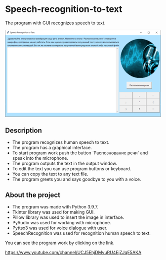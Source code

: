 # Speech-recognition-to-text
The program with GUI recognizes speech to text.

![Image program](https://github.com/P-Konstantin/Speech-recognition-to-text/blob/master/readme_assets/screenshot.png)

## Description
* The program recognizes human speech to text.
* The program has a graphical interface.
* To start program work push the button 'Распознование речи' and speak into the microphone.
* The program outputs the text in the output window.
* To edit the text you can use program buttons or keyboard.
* You can copy the text to any text file.
* The program greets you and says goodbye to you with a voice.

## About the project
* The program was made with Python 3.9.7.
* Tkinter library was used for making GUI.
* Pillow library was used to insert the image in interface.
* PyAudio was used for working with microphone.
* Pyttsx3 was used for voice dialogue with user. 
* SpeechRecognition was used for recognition human speech to text.

You can see the program work by clicking on the link.

https://www.youtube.com/channel/UCJ5EhjDMvuRU4EjZJqE5AKA
